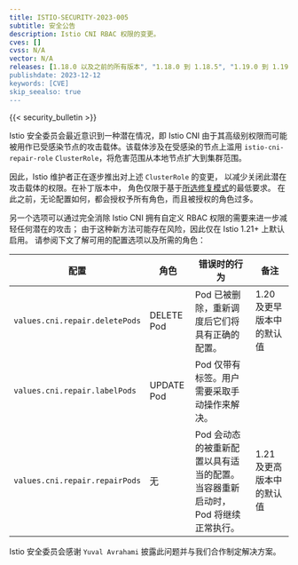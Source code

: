 ```yaml
---
title: ISTIO-SECURITY-2023-005
subtitle: 安全公告
description: Istio CNI RBAC 权限的变更。
cves: []
cvss: N/A
vector: N/A
releases: [1.18.0 以及之前的所有版本", "1.18.0 到 1.18.5", "1.19.0 到 1.19.4", "1.20.0"]
publishdate: 2023-12-12
keywords: [CVE]
skip_seealso: true
---
```


{{< security_bulletin >}}

Istio 安全委员会最近意识到一种潜在情况，即 Istio CNI
由于其高级别权限而可能被用作已受感染节点的攻击载体。该载体涉及在受感染的节点上滥用
`istio-cni-repair-role` `ClusterRole`，将危害范围从本地节点扩大到集群范围。

因此，Istio 维护者正在逐步推出对上述 `ClusterRole` 的变更，
以减少关闭此潜在攻击载体的权限。在补丁版本中，
角色仅限于基于[所选修复模式](/zh/docs/setup/additional-setup/cni/#race-condition--mitigation)的最低要求。
在此之前，无论配置如何，都会授权予所有角色，而且被授权的角色过多。

另一个选项可以通过完全消除 Istio CNI 拥有自定义 RBAC 权限的需要来进一步减轻任何潜在的攻击；
由于这种新方法可能存在风险，因此仅在 Istio 1.21+ 上默认启用。 请参阅下文了解可用的配置选项以及所需的角色：

| 配置                             | 角色         | 错误时的行为                                      | 备注              |
|--------------------------------|------------|---------------------------------------------|-----------------|
| `values.cni.repair.deletePods` | DELETE Pod | Pod 已被删除，重新调度后它们将具有正确的配置。                   | 1.20 及更早版本中的默认值 |
| `values.cni.repair.labelPods`  | UPDATE Pod | Pod 仅带有标签。用户需要采取手动操作来解决。                    |                 |
| `values.cni.repair.repairPods` | 无          | Pod 会动态的被重新配置以具有适当的配置。当容器重新启动时，Pod 将继续正常执行。 | 1.21 及更高版本中的默认值 |

Istio 安全委员会感谢 `Yuval Avrahami` 披露此问题并与我们合作制定解决方案。
